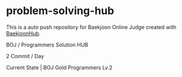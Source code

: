 # problem-solving-hub

This is a auto push repository for Baekjoon Online Judge created with [BaekjoonHub](https://github.com/BaekjoonHub/BaekjoonHub).

BOJ / Programmers Solution HUB

2 Commit / Day

Current State |
BOJ Gold
Programmers Lv.2
